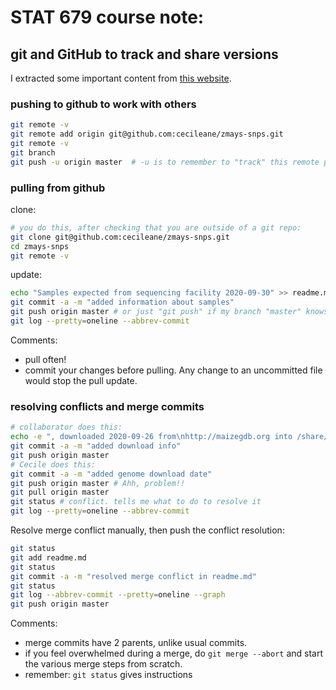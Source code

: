 # STAT 679 course note:
## git and GitHub to track and share versions

I extracted some important content from [this website](http://cecileane.github.io/computingtools/pages/notes0929.html).

### pushing to github to work with others

```zsh
git remote -v
git remote add origin git@github.com:cecileane/zmays-snps.git
git remote -v
git branch
git push -u origin master  # -u is to remember to "track" this remote place
```

### pulling from github

clone:
```zsh
# you do this, after checking that you are outside of a git repo:
git clone git@github.com:cecileane/zmays-snps.git
cd zmays-snps
git remote -v
```

update:
```zsh
echo "Samples expected from sequencing facility 2020-09-30" >> readme.md
git commit -a -m "added information about samples"
git push origin master # or just "git push" if my branch "master" knows what it's tracking
git log --pretty=oneline --abbrev-commit
```

Comments:
- pull often!
- commit your changes before pulling. Any change to an uncommitted file would stop the pull update.

### resolving conflicts and merge commits

```zsh
# collaborator does this:
echo -e ", downloaded 2020-09-26 from\nhttp://maizegdb.org into /share/data/refgen3/." >> readme.md
git commit -a -m "added download info"
git push origin master
# Cecile does this:
git commit -a -m "added genome download date"
git push origin master # Ahh, problem!!
git pull origin master
git status # conflict. tells me what to do to resolve it
git log --pretty=oneline --abbrev-commit
```

Resolve merge conflict manually, then push the conflict resolution:
```zsh
git status
git add readme.md
git status
git commit -a -m "resolved merge conflict in readme.md"
git status
git log --abbrev-commit --pretty=oneline --graph
git push origin master
```

Comments:
- merge commits have 2 parents, unlike usual commits.
- if you feel overwhelmed during a merge, do `git merge --abort` and start the various merge steps from scratch.
- remember: `git status` gives instructions
